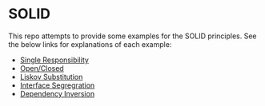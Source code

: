 # SOLID

This repo attempts to provide some examples for the SOLID principles. See the below links for explanations of each
example:

* [Single Responsibility](./src/main/java/single_responsibility/README.md)
* [Open/Closed](./src/main/java/open_closed/README.md)
* [Liskov Substitution](./src/main/java/liskov_substitution/not_obeying/README.md)
* [Interface Segregration](./src/main/java/interface_segregation/README.md)
* [Dependency Inversion](./src/main/java/dependency_inversion/README.md)
